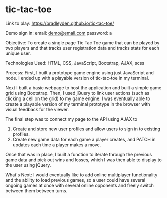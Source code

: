 # tic-tac-toe

Link to play:
https://bradleyden.github.io/tic-tac-toe/

Demo sign in:
email: demo@email.com
password: a

Objective:
To create a single page Tic Tac Toe game that can be played by
two players and that tracks user registration data and tracks
stats for each unique user.

Technologies Used:
HTML, CSS, JavaScript, Bootstrap, AJAX, scss

Process:
First, I built a prototype game engine using just JavaScript and
node. I ended up with a playable version of tic-tac-toe in my
terminal.

Next I built a basic webpage to host the application and built a
simple game grid using Bootstrap. Then, I used jQuery to link
user actions (such as clicking a cell on the grid) to my game
engine. I was eventually able to create a playable version
of my terminal prototype in the browser with visual feedback
for the viewer.

The final step was to connect my page to the API using AJAX to
  1. Create and store new user profiles and allow users to sign in
     to existing profiles.
  2. Create new game data for each game a player creates, and PATCH
     in updates each time a player makes a move.

Once that was in place, I built a function to iterate through the
previous game data and pick out wins and losses, which I was
then able to display to the user using jQuery.

What's Next:
I would eventually like to add online multiplayer functionality and
the ability to load previous games, so a user could have several
ongoing games at once with several online opponents and freely
switch between them between turns.
